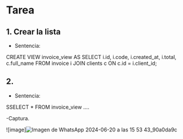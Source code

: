 # Tarea 
## 1. Crear la lista
 - Sentencia:
  
CREATE VIEW invoice_view AS
SELECT i.id, i.code, i.created_at, i.total, c.full_name
FROM invoice i
JOIN clients c ON c.id = i.client_id;

  

## 2. 
 - Sentencia:
  
  SSELECT * FROM invoice_view ....
  
-Captura.

![image]![Imagen de WhatsApp 2024-06-20 a las 15 53 43_90a0da9c](https://github.com/micaelabar/tarea_class_gestion_base/assets/148156209/80ca4c78-17d7-4d7e-821a-c02e3be9bd39)
